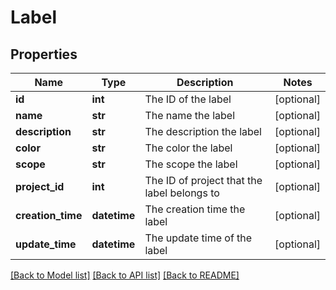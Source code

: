 # Label

## Properties
Name | Type | Description | Notes
------------ | ------------- | ------------- | -------------
**id** | **int** | The ID of the label | [optional] 
**name** | **str** | The name the label | [optional] 
**description** | **str** | The description the label | [optional] 
**color** | **str** | The color the label | [optional] 
**scope** | **str** | The scope the label | [optional] 
**project_id** | **int** | The ID of project that the label belongs to | [optional] 
**creation_time** | **datetime** | The creation time the label | [optional] 
**update_time** | **datetime** | The update time of the label | [optional] 

[[Back to Model list]](../README.md#documentation-for-models) [[Back to API list]](../README.md#documentation-for-api-endpoints) [[Back to README]](../README.md)

